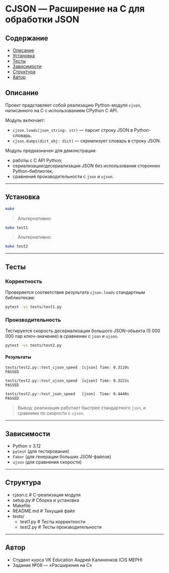# CJSON — Расширение на C для обработки JSON

## Содержание
- [Описание](#описание)
- [Установка](#установка)
- [Тесты](#тесты)
- [Зависимости](#зависимости)
- [Структура](#структура)
- [Автор](#автор)

## Описание

Проект представляет собой реализацию Python-модуля `cjson`, написанного на C с использованием CPython C API.

Модуль включает:
- `cjson.loads(json_string: str)` — парсит строку JSON в Python-словарь.
- `cjson.dumps(dict_obj: dict)` — сериализует словарь в строку JSON.

Модуль предназначен для демонстрации:
- работы с C API Python;
- сериализации/десериализации JSON без использования сторонних Python-библиотек;
- сравнения производительности с `json` и `ujson`.

---

## Установка
```bash
make
```
> Альтернативно:
```bash
make test1
```
> Альтернативно:
```bash
make test2
```

---

## Тесты

### Корректность

Проверяется соответствие результата `cjson.loads` стандартным библиотекам:

```bash
pytest -vs tests/test1.py
```

### Производительность

Тестируется скорость десериализации большого JSON-объекта (5 000 000 пар ключ-значение) в сравнении с `json` и `ujson`.

```bash
pytest -vs tests/test2.py
```

#### Результаты

```
tests/test2.py::test_cjson_speed  [cjson] Time: 0.3110s
PASSED

tests/test2.py::test_ujson_speed  [ujson] Time: 0.3221s
PASSED

tests/test2.py::test_json_speed   [json]  Time: 0.4440s
PASSED
```

> Вывод: реализация работает быстрее стандартного `json`, и сравнима по скорости с `ujson`.

---

## Зависимости

- Python ≥ 3.12
- `pytest` (для тестирования)
- `Faker` (для генерации больших JSON-файлов)
- `ujson` (для сравнения скорости)

---

## Структура


- cjson.c           # C-реализация модуля
- setup.py          # Сборка и установка
- Makefile
- README.md         # Текущий файл
- tests/
    - test1.py      # Тесты корректности
    - test2.py      # Тесты производительности

---

## Автор

- Студент курса VK Education Андрей Калиненков ICIS MEPHI 
- Задание №08 — «Расширения на C»
